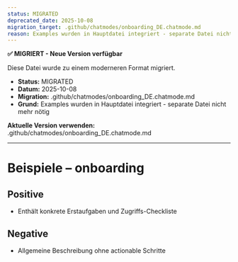 ```yaml
---
status: MIGRATED
deprecated_date: 2025-10-08
migration_target: .github/chatmodes/onboarding_DE.chatmode.md
reason: Examples wurden in Hauptdatei integriert - separate Datei nicht mehr nötig
---
```


**✅ MIGRIERT - Neue Version verfügbar**

Diese Datei wurde zu einem moderneren Format migriert.

- **Status:** MIGRATED
- **Datum:** 2025-10-08
- **Migration:** .github/chatmodes/onboarding_DE.chatmode.md
- **Grund:** Examples wurden in Hauptdatei integriert - separate Datei nicht mehr nötig

**Aktuelle Version verwenden:** .github/chatmodes/onboarding_DE.chatmode.md

---

# Beispiele – onboarding

## Positive
- Enthält konkrete Erstaufgaben und Zugriffs-Checkliste

## Negative
- Allgemeine Beschreibung ohne actionable Schritte

